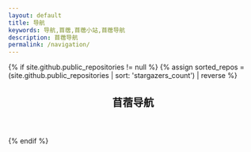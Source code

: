 ```yaml
---
layout: default
title: 导航
keywords: 导航,苜蓿,苜蓿小站,苜蓿导航
description: 苜蓿导航
permalink: /navigation/
---
```


{% if site.github.public_repositories != null %}
{% assign sorted_repos = (site.github.public_repositories | sort: 'stargazers_count') | reverse %}

<link rel="stylesheet" href="../assets/css/pages/navigation.css">
<script src="../assets/js/navigation.js"></script>
<section class="container">
    <header class="text-center">
        <h1>苜蓿导航</h1>
    </header>
    <div class="navigation-wrapper"></div>
</section>
{% endif %}
